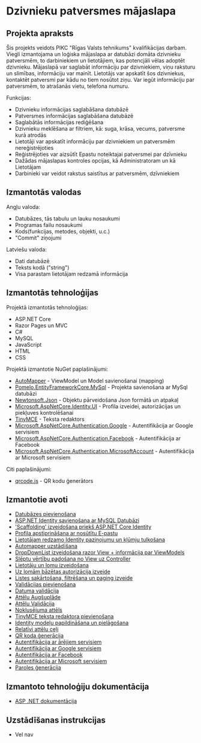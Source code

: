 # Dzivnieku patversmes mājaslapa

## Projekta apraksts
Šis projekts veidots PIKC "Rīgas Valsts tehnikums" kvalifikācijas darbam. Viegli izmantojama un loģiska mājaslapa ar datubāzi domāta dzivnieku patversmēm, to darbiniekiem un lietotājiem, kas potencjāli vēlas adoptēt dzivnieku. Mājaslapā var saglabāt informāciju par dzivniekiem, viņu raksturu un slimības, informāciju var mainīt.
Lietotājs var apskatīt šos dzivniekus, kontaktēt patversmi par kādu no tiem nosūtot ziņu. Var iegūt informāciju par patversmēm, to atrašanās vietu, telefona numuru.

Funkcijas:
- Dzivnieku informācijas saglabāšana datubāzē
- Patversmes informācijas saglabāšana datubāzē
- Saglabātās informācijas rediģēšana
- Dzivnieku meklēšana ar filtriem, kā: suga, krāsa, vecums, patversme kurā atrodās
- Lietotāji var apskatīt informāciju par dzivniekiem un patversmēm nereģistrējoties
- Reģistrējoties var aizsūtīt Epastu noteiktajai patversmei par dzīvnieku
- Dažādas mājaslapas kontroles opcijas, kā Administratoram un kā Lietotājam
- Darbinieki var veidot rakstus saistītus ar patversmēm, dzīvniekiem

## Izmantotās valodas
Angļu valoda:
- Datubāzes, tās tabulu un lauku nosaukumi
- Programas failu nosaukumi
- Kods(funkcijas, metodes, objekti, u.c.)
- "Commit" ziņojumi

Latviešu valoda:
- Dati datubāzē
- Teksts kodā ("string")
- Visa parastam lietotājam redzamā informācija

## Izmantotās tehnoloģijas
Projektā izmantotās tehnoloģijas:
- ASP.NET Core
- Razor Pages un MVC
- C#
- MySQL
- JavaScript
- HTML
- CSS

Projektā izmantotie NuGet paplašinājumi:
- [AutoMapper](https://www.nuget.org/packages/AutoMapper) - ViewModel un Model savienošanai (mapping)
- [Pomelo.EntityFrameworkCore.MySql](https://www.nuget.org/packages/Pomelo.EntityFrameworkCore.MySql) - Projekta savienošana ar MySql datubāzi
- [Newtonsoft.Json](https://www.nuget.org/packages/Newtonsoft.Json) - Objektu pārveidošana Json formātā un atpakaļ
- [Microsoft.AspNetCore.Identity.UI](https://www.nuget.org/packages/Microsoft.AspNetCore.Identity.UI) - Profila izveidei, autorizācijas un piekļuves kontrolēšanai
- [TinyMCE](https://www.nuget.org/packages/TinyMCE) - Teksta redaktors
- [Microsoft.AspNetCore.Authentication.Google](https://www.nuget.org/packages/Microsoft.AspNetCore.Authentication.Google) - Autentifikācija ar Google servisiem
- [Microsoft.AspNetCore.Authentication.Facebook](https://www.nuget.org/packages/Microsoft.AspNetCore.Authentication.Facebook) - Autentifikācija ar Facebook
- [Microsoft.AspNetCore.Authentication.MicrosoftAccount](https://www.nuget.org/packages/Microsoft.AspNetCore.Authentication.MicrosoftAccount) - Autentifikācija ar Microsoft servisiem

Citi paplašinājumi:
- [qrcode.js](https://davidshimjs.github.io/qrcodejs/) - QR kodu ģenerātors

## Izmantotie avoti
- [Datubāzes pievienošana](https://www.c-sharpcorner.com/article/how-to-connect-mysql-with-asp-net-core)
- [ASP.NET Identity savienošana ar MySQL Datubāzi](https://www.c-sharpcorner.com/article/using-asp-net-core-3-0-identity-with-mysql)
- ['Scaffolding' izveidošana priekš ASP.NET Core Identity](https://stackoverflow.com/questions/50802781/where-are-the-login-and-register-pages-in-an-aspnet-core-scaffolded-app)
- [Profila apstiprināšana ar nosūtītu E-pastu](https://docs.microsoft.com/lv-lv/aspnet/core/security/authentication/accconfirm?view=aspnetcore-5.0&tabs=visual-studio)
- [Lietotājam redzamo Identity paziņojumu un kļūmju tulkošana](https://stackoverflow.com/questions/19961648/how-to-localize-asp-net-identity-username-and-password-error-messages)
- [Automapper uzstādīšana](https://stackoverflow.com/questions/40275195/how-to-set-up-automapper-in-asp-net-core)
- [DropDownList izveidošana razor View + informācija par ViewModels](https://stackoverflow.com/questions/12519280/using-a-foreign-key-in-dropdown-in-mvc)
- [Slēptu vērtību padošana no View uz Controller](https://stackoverflow.com/questions/39405527/how-can-i-pass-hidden-field-value-from-view-to-controller-asp-net-mvc-5)
- [Lietotāju un lomu izveidošana](https://stackoverflow.com/questions/34343599/how-to-seed-users-and-roles-with-code-first-migration-using-identity-asp-net-cor)
- [Uz lomām bāzētas autorizācija izveide](https://docs.microsoft.com/en-us/aspnet/core/security/authorization/roles?view=aspnetcore-5.0#policy-based-role-checks)
- [Listes sakārtošana, filtrēšana un paging izveide](https://docs.microsoft.com/en-us/aspnet/core/data/ef-mvc/sort-filter-page?view=aspnetcore-5.0)
- [Validācijas pievienošana](https://www.tutorialsteacher.com/mvc/implement-validation-in-asp.net-mvc)
- [Datuma validācija](https://stackoverflow.com/questions/46184818/dataanotation-to-validate-a-model-how-do-i-validate-it-so-that-the-date-is-not)
- [Attēlu Augšuplāde](https://stackoverflow.com/questions/47185920/upload-image-in-asp-net-core)
- [Attēlu Validācija](https://stackoverflow.com/questions/56588900/how-to-validate-uploaded-file-in-asp-net-core)
- [Noklusējuma attēls](https://stackoverflow.com/questions/717734/best-way-to-display-default-image-if-specified-image-file-is-not-found)
- [TinyMCE teksta redaktora pievienošana](https://forums.asp.net/t/2100291.aspx?Using+HTML+editor+in+MVC+NET+core)
- [Identity modeļu papildināšana un pielāgošana](https://docs.microsoft.com/en-us/aspnet/core/security/authentication/customize-identity-model?view=aspnetcore-5.0)
- [Relatīvi attēlu ceļi](https://stackoverflow.com/questions/317315/asp-net-mvc-relative-paths)
- [QR koda ģenerācija](https://docs.microsoft.com/lv-lv/aspnet/core/security/authentication/identity-enable-qrcodes?view=aspnetcore-5.0)
- [Autentifikācija ar ārējiem servisiem](https://docs.microsoft.com/en-us/aspnet/core/security/authentication/social/?view=aspnetcore-5.0)
- [Autentifikācija ar Google servisiem](https://docs.microsoft.com/en-us/aspnet/core/security/authentication/social/google-logins?view=aspnetcore-5.0)
- [Autentifikācija ar Facebook](https://docs.microsoft.com/en-us/aspnet/core/security/authentication/social/facebook-logins?view=aspnetcore-5.0)
- [Autentifikācija ar Microsoft servisiem](https://docs.microsoft.com/en-us/aspnet/core/security/authentication/social/microsoft-logins?view=aspnetcore-5.0)
- [Paroles ģenerācija](https://stackoverflow.com/questions/1344221/how-can-i-generate-random-alphanumeric-strings)

## Izmantoto tehnoloģiju dokumentācija
- [ASP .NET dokumentācija](https://docs.microsoft.com/en-us/aspnet)

## Uzstādīšanas instrukcijas
- Vel nav